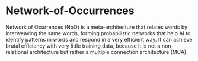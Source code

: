 # Network-of-Occurrences
Network of Ocurrences (NoO) is a meta-architecture that relates words by interweaving the same words, forming probabilistic networks that help AI to identify patterns in words and respond in a very efficient way. It can achieve brutal efficiency with very little training data, because it is not a non-relational architecture but rather a multiple connection architecture (MCA).
